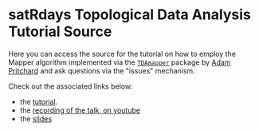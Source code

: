 # satRdays Topological Data Analysis Tutorial Source

Here you can access the source for the tutorial on how to employ the Mapper algorithm implemented via the [`TDAmapper`](https://github.com/paultpearson/TDAmapper) package by [Adam Pritchard](https://crypti.cc/) and ask questions via the "issues" mechanism. 

Check out the associated links below:

* the [tutorial](https://mar-wir.github.io/satRdays_TDA/). 
* the [recording of the talk, on youtube](https://www.youtube.com/watch?v=mIub79xhWmY)
* the [slides](https://drive.google.com/file/d/1o8pUM2dAtlh2dAdkCpOw3QfYdkbOC0fR/view?usp=sharing)
